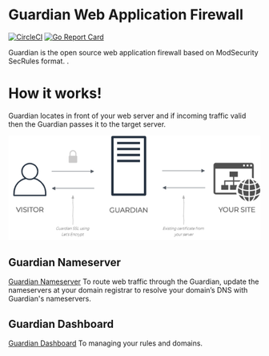 # Guardian Web Application Firewall
[![CircleCI](https://circleci.com/gh/asalih/guardian.svg?style=shield)](https://circleci.com/gh/asalih/guardian)
[![Go Report Card](https://goreportcard.com/badge/github.com/asalih/guardian)](https://goreportcard.com/report/github.com/asalih/guardian)

Guardian is the open source web application firewall based on ModSecurity SecRules format. 
. 

# How it works!
Guardian locates in front of your web server and if incoming traffic valid then the Guardian passes it to the target server.

![Diagram](images/guardian.png)

## Guardian Nameserver
[Guardian Nameserver](https://github.com/asalih/guardian_ns) To route web traffic through the Guardian, update the nameservers at your domain registrar to resolve your domain’s DNS with Guardian's nameservers.

## Guardian Dashboard
[Guardian Dashboard](https://github.com/asalih/GuardianUI) To managing your rules and domains.